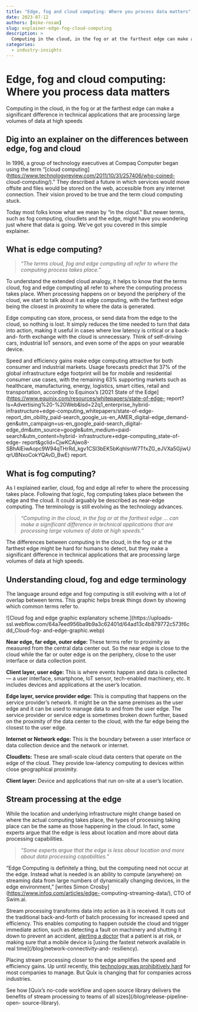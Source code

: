 ```yaml
---
title: "Edge, fog and cloud computing: Where you process data matters"
date: 2023-07-12
authors: [mike-rosam]
slug: explainer-edge-fog-cloud-computing
description: >
  Computing in the cloud, in the fog or at the farthest edge can make a significant difference in technical applications that are processing large volumes of data at high speeds
categories:
  - industry-insights
---
```


# Edge, fog and cloud computing: Where you process data matters

Computing in the cloud, in the fog or at the farthest edge can make a significant difference in technical applications that are processing large volumes of data at high speeds

<!-- more -->

## Dig into an explainer on the differences between edge, fog and cloud

In 1996, a group of technology executives at Compaq Computer began using the
term “[cloud
computing](https://www.technologyreview.com/2011/10/31/257406/who-coined-
cloud-computing/).” They described a future in which services would move
offsite and files would be stored on the web, accessible from any internet
connection. Their vision proved to be true and the term cloud computing stuck.

Today most folks know what we mean by “in the cloud.” But newer terms, such as
fog computing, cloudlets and the edge, might have you wondering just where
that data is going. We’ve got you covered in this simple explainer.  

## What is edge computing?

> _“The terms cloud, fog and edge computing all refer to where the computing
> process takes place.”_

To understand the extended cloud analogy, it helps to know that the terms
cloud, fog and edge computing all refer to where the computing process takes
place. When processing happens on or beyond the periphery of the cloud, we
start to talk about it as edge computing, with the farthest edge being the
closest in proximity to where the data is generated.

Edge computing can store, process, or send data from the edge to the cloud, so
nothing is lost. It simply reduces the time needed to turn that data into
action, making it useful in cases where low latency is critical or a back-and-
forth exchange with the cloud is unnecessary. Think of self-driving cars,
industrial IoT sensors, and even some of the apps on your wearable device.

Speed and efficiency gains make edge computing attractive for both consumer
and industrial markets. Usage forecasts predict that 37% of the global
infrastructure edge footprint will be for mobile and residential consumer use
cases, with the remaining 63% supporting markets such as healthcare,
manufacturing, energy, logistics, smart cities, retail and transportation,
according to Equinox’s [2021 State of the
Edge](https://www.equinix.com/resources/whitepapers/state-of-edge-
report?ls=Advertising%20-%20Web&lsd=22q1_enterprise_hybrid-
infrastructure+edge-computing_whitepapers/state-of-edge-
report_dm_obility_paid-search_google_us-en_AMER_digital-edge_demand-
gen&utm_campaign=us-en_google_paid-search_digital-
edge_dm&utm_source=google&utm_medium=paid-search&utm_content=hybrid-
infrastructure+edge-computing_state-of-edge-
report&gclid=CjwKCAjwo8-SBhAlEiwAopc9W94qTHrRd_kgv1CSI3bEK5bKqhlsnW7TfxZG_eJVXa5GjiwUqrUBNxoCokYQAvD_BwE)
report.  

## What is fog computing?

As I explained earlier, cloud, fog and edge all refer to where the processing
takes place. Following that logic, fog computing takes place between the edge
and the cloud. It could arguably be described as near-edge computing. The
terminology is still evolving as the technology advances.  

> _“Computing in the cloud, in the fog or at the farthest edge … can make a
> significant difference in technical applications that are processing large
> volumes of data at high speeds.”_

The differences between computing in the cloud, in the fog or at the farthest
edge might be hard for humans to detect, but they make a significant
difference in technical applications that are processing large volumes of data
at high speeds.  

## Understanding cloud, fog and edge terminology

The language around edge and fog computing is still evolving with a lot of
overlap between terms. This graphic helps break things down by showing which
common terms refer to.  

![Cloud fog and edge graphic explanatory scheme.](https://uploads-
ssl.webflow.com/64a7eed956ba9b9a3c62401d/64ad13c4b879772c573f6cdd_Cloud-fog-
and-edge-graphic.webp)

**Near edge, far edge, outer edge:** These terms refer to proximity as
measured from the central data center out. So the near edge is close to the
cloud while the far or outer edge is on the periphery, close to the user
interface or data collection point.

**Client layer, user edge:** This is where events happen and data is collected
— a user interface, smartphone, IoT sensor, tech-enabled machinery, etc. It
includes devices and applications at the user’s location.

**Edge layer, service provider edge:** This is computing that happens on the
service provider’s network. It might be on the same premises as the user edge
and it can be used to manage data to and from the user edge. The service
provider or service edge is sometimes broken down further, based on the
proximity of the data center to the cloud, with the far edge being the closest
to the user edge.

**Internet or Network edge:** This is the boundary between a user interface or
data collection device and the network or internet.

**Cloudlets:** These are small-scale cloud data centers that operate on the
edge of the cloud. They provide low-latency computing to devices within close
geographical proximity.

**Client layer:** Device and applications that run on-site at a user’s
location.  

## Stream processing at the edge

While the location and underlying infrastructure might change based on where
the actual computing takes place, the types of processing taking place can be
the same as those happening in the cloud. In fact, some experts argue that the
edge is less about location and more about data processing capabilities.  

> _“Some experts argue that the edge is less about location and more about
> data processing capabilities.”_

“Edge Computing is definitely a thing, but the computing need not occur at the
edge. Instead what is needed is an ability to compute (anywhere) on streaming
data from large numbers of dynamically changing devices, in the edge
environment,” [writes Simon Crosby](https://www.infoq.com/articles/edge-
computing-streaming-data/), CTO of Swim.ai.

Stream processing transforms data into action as it is received. It cuts out
the traditional back-and-forth of batch processing for increased speed and
efficiency. This enables computing to happen outside the cloud and trigger
immediate action, such as detecting a fault on machinery and shutting it down
to prevent an accident, [alerting a doctor](/blog/big-data-for-public-good)
that a patient is at risk, or making sure that a mobile device is [using the
fastest network available in real time](/blog/network-connectivity-and-
resiliency).

Placing stream processing closer to the edge amplifies the speed and
efficiency gains. Up until recently, this [technology was prohibitively
hard](/blog/why-is-streaming-data-so-hard-to-handle) for most companies to
manage. But Quix is changing that for companies across industries.

See how [Quix’s no-code workflow and open source library delivers the benefits
of stream processing to teams of all sizes](/blog/release-pipeline-open-
source-library).





